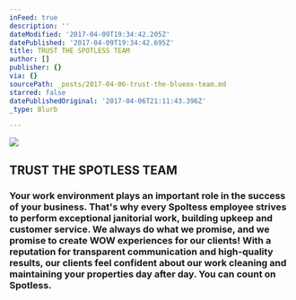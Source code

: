 ```yaml
---
inFeed: true
description: ''
dateModified: '2017-04-09T19:34:42.205Z'
datePublished: '2017-04-09T19:34:42.695Z'
title: TRUST THE SPOTLESS TEAM
author: []
publisher: {}
via: {}
sourcePath: _posts/2017-04-06-trust-the-blueox-team.md
starred: false
datePublishedOriginal: '2017-04-06T21:11:43.396Z'
_type: Blurb

---
```

![](https://the-grid-user-content.s3-us-west-2.amazonaws.com/4a3998b2-5e82-4b44-92b6-af98e805398c.png)

## TRUST THE SPOTLESS TEAM

### Your work environment plays an important role in the success of your business. That's why every Spoltess employee strives to perform exceptional janitorial work, building upkeep and customer service. We always do what we promise, and we promise to create WOW experiences for our clients! With a reputation for transparent communication and high-quality results, our clients feel confident about our work cleaning and maintaining your properties day after day. You can count on Spotless.